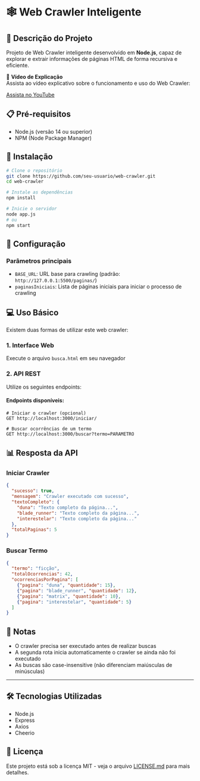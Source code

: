 # 🕸️ Web Crawler Inteligente

## 📝 Descrição do Projeto

Projeto de Web Crawler inteligente desenvolvido em **Node.js**, capaz de explorar e extrair informações de páginas HTML de forma recursiva e eficiente.

🎥 **Vídeo de Explicação**  
Assista ao vídeo explicativo sobre o funcionamento e uso do Web Crawler:

[Assista no YouTube](https://www.youtube.com/watch?v=4A6uHxRwgZU)

## 📋 Pré-requisitos

- Node.js (versão 14 ou superior)
- NPM (Node Package Manager)

## 🚀 Instalação

```bash
# Clone o repositório
git clone https://github.com/seu-usuario/web-crawler.git
cd web-crawler

# Instale as dependências
npm install

# Inicie o servidor
node app.js
# ou 
npm start
```

## 🔧 Configuração

### Parâmetros principais

- `BASE_URL`: URL base para crawling (padrão: `http://127.0.0.1:5500/paginas/`)  
- `paginasIniciais`: Lista de páginas iniciais para iniciar o processo de crawling

## 💻 Uso Básico

Existem duas formas de utilizar este web crawler:

### 1. Interface Web
Execute o arquivo `busca.html` em seu navegador

### 2. API REST
Utilize os seguintes endpoints:

#### Endpoints disponíveis:

```
# Iniciar o crawler (opcional)
GET http://localhost:3000/iniciar/

# Buscar ocorrências de um termo
GET http://localhost:3000/buscar?termo=PARAMETRO
```

## 📊 Resposta da API

### Iniciar Crawler

```json
{
  "sucesso": true,
  "mensagem": "Crawler executado com sucesso",
  "textoCompleto": {
    "duna": "Texto completo da página...",
    "blade_runner": "Texto completo da página...",
    "interestelar": "Texto completo da página..."
  },
  "totalPaginas": 5
}
```

### Buscar Termo

```json
{
  "termo": "ficção",
  "totalOcorrencias": 42,
  "ocorrenciasPorPagina": [
    {"pagina": "duna", "quantidade": 15},
    {"pagina": "blade_runner", "quantidade": 12},
    {"pagina": "matrix", "quantidade": 10},
    {"pagina": "interestelar", "quantidade": 5}
  ]
}
```

## 📝 Notas
- O crawler precisa ser executado antes de realizar buscas
- A segunda rota inicia automaticamente o crawler se ainda não foi executado
- As buscas são case-insensitive (não diferenciam maiúsculas de minúsculas)

---

## 🛠️ Tecnologias Utilizadas

- Node.js
- Express
- Axios
- Cheerio

## 📄 Licença

Este projeto está sob a licença MIT - veja o arquivo [LICENSE.md](LICENSE.md) para mais detalhes.
